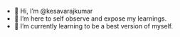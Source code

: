 - 👋 Hi, I’m @kesavarajkumar
- 👀 I’m here to self observe and expose my learnings.
- 🌱 I’m currently learning to be a best version of myself.

<!---
kesavarajkumar/kesavarajkumar is a ✨ special ✨ repository because its `README.md` (this file) appears on your GitHub profile.
You can click the Preview link to take a look at your changes.
--->
